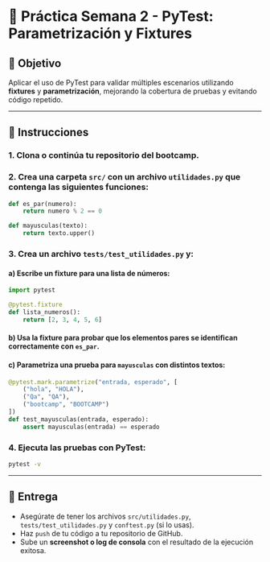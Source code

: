 
# 🧪 Práctica Semana 2 - PyTest: Parametrización y Fixtures

## 🎯 Objetivo
Aplicar el uso de PyTest para validar múltiples escenarios utilizando **fixtures** y **parametrización**, mejorando la cobertura de pruebas y evitando código repetido.

---

## 🧩 Instrucciones

### 1. Clona o continúa tu repositorio del bootcamp.

### 2. Crea una carpeta `src/` con un archivo `utilidades.py` que contenga las siguientes funciones:

```python
def es_par(numero):
    return numero % 2 == 0

def mayusculas(texto):
    return texto.upper()
```

### 3. Crea un archivo `tests/test_utilidades.py` y:

#### a) Escribe un **fixture** para una lista de números:

```python
import pytest

@pytest.fixture
def lista_numeros():
    return [2, 3, 4, 5, 6]
```

#### b) Usa la fixture para probar que los elementos pares se identifican correctamente con `es_par`.

#### c) Parametriza una prueba para `mayusculas` con distintos textos:

```python
@pytest.mark.parametrize("entrada, esperado", [
    ("hola", "HOLA"),
    ("Qa", "QA"),
    ("bootcamp", "BOOTCAMP")
])
def test_mayusculas(entrada, esperado):
    assert mayusculas(entrada) == esperado
```

### 4. Ejecuta las pruebas con PyTest:

```bash
pytest -v
```

---

## 📸 Entrega

- Asegúrate de tener los archivos `src/utilidades.py`, `tests/test_utilidades.py` y `conftest.py` (si lo usas).
- Haz `push` de tu código a tu repositorio de GitHub.
- Sube un **screenshot o log de consola** con el resultado de la ejecución exitosa.
